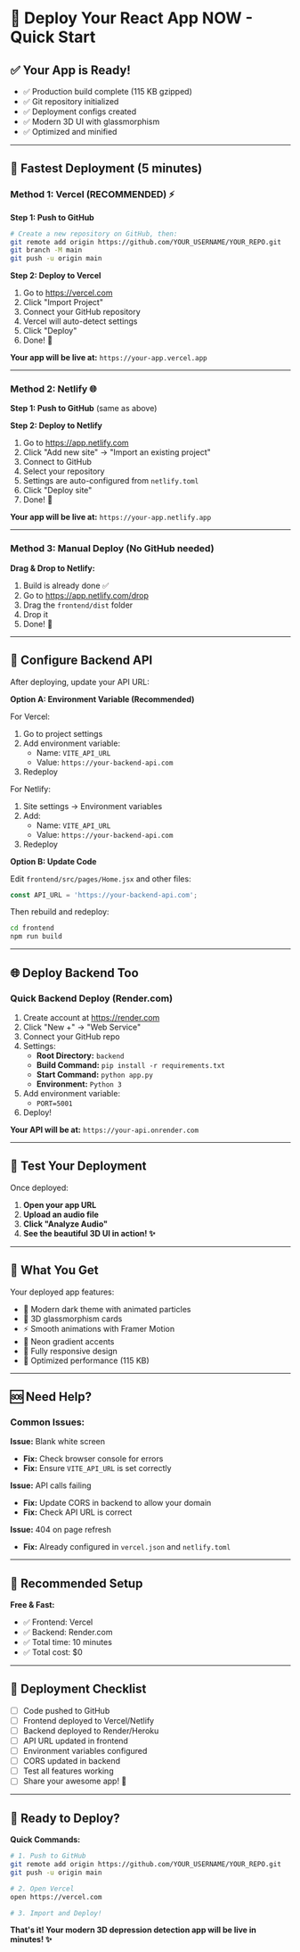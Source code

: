 # 🚀 Deploy Your React App NOW - Quick Start

## ✅ Your App is Ready!

- ✅ Production build complete (115 KB gzipped)
- ✅ Git repository initialized
- ✅ Deployment configs created
- ✅ Modern 3D UI with glassmorphism
- ✅ Optimized and minified

---

## 🎯 Fastest Deployment (5 minutes)

### Method 1: Vercel (RECOMMENDED) ⚡

**Step 1: Push to GitHub**
```bash
# Create a new repository on GitHub, then:
git remote add origin https://github.com/YOUR_USERNAME/YOUR_REPO.git
git branch -M main
git push -u origin main
```

**Step 2: Deploy to Vercel**
1. Go to https://vercel.com
2. Click "Import Project"
3. Connect your GitHub repository
4. Vercel will auto-detect settings
5. Click "Deploy"
6. Done! 🎉

**Your app will be live at:** `https://your-app.vercel.app`

---

### Method 2: Netlify 🌐

**Step 1: Push to GitHub** (same as above)

**Step 2: Deploy to Netlify**
1. Go to https://app.netlify.com
2. Click "Add new site" → "Import an existing project"
3. Connect to GitHub
4. Select your repository
5. Settings are auto-configured from `netlify.toml`
6. Click "Deploy site"
7. Done! 🎉

**Your app will be live at:** `https://your-app.netlify.app`

---

### Method 3: Manual Deploy (No GitHub needed)

**Drag & Drop to Netlify:**
1. Build is already done ✅
2. Go to https://app.netlify.com/drop
3. Drag the `frontend/dist` folder
4. Drop it
5. Done! 🎉

---

## 🔧 Configure Backend API

After deploying, update your API URL:

**Option A: Environment Variable (Recommended)**

For Vercel:
1. Go to project settings
2. Add environment variable:
   - Name: `VITE_API_URL`
   - Value: `https://your-backend-api.com`
3. Redeploy

For Netlify:
1. Site settings → Environment variables
2. Add:
   - Name: `VITE_API_URL`
   - Value: `https://your-backend-api.com`
3. Redeploy

**Option B: Update Code**

Edit `frontend/src/pages/Home.jsx` and other files:
```javascript
const API_URL = 'https://your-backend-api.com';
```

Then rebuild and redeploy:
```bash
cd frontend
npm run build
```

---

## 🌐 Deploy Backend Too

### Quick Backend Deploy (Render.com)

1. Create account at https://render.com
2. Click "New +" → "Web Service"
3. Connect your GitHub repo
4. Settings:
   - **Root Directory:** `backend`
   - **Build Command:** `pip install -r requirements.txt`
   - **Start Command:** `python app.py`
   - **Environment:** `Python 3`
5. Add environment variable:
   - `PORT=5001`
6. Deploy!

**Your API will be at:** `https://your-api.onrender.com`

---

## 📱 Test Your Deployment

Once deployed:

1. **Open your app URL**
2. **Upload an audio file**
3. **Click "Analyze Audio"**
4. **See the beautiful 3D UI in action! ✨**

---

## 🎨 What You Get

Your deployed app features:
- 🎨 Modern dark theme with animated particles
- 🔮 3D glassmorphism cards
- ⚡ Smooth animations with Framer Motion
- 🎯 Neon gradient accents
- 📱 Fully responsive design
- 🚀 Optimized performance (115 KB)

---

## 🆘 Need Help?

### Common Issues:

**Issue:** Blank white screen
- **Fix:** Check browser console for errors
- **Fix:** Ensure `VITE_API_URL` is set correctly

**Issue:** API calls failing
- **Fix:** Update CORS in backend to allow your domain
- **Fix:** Check API URL is correct

**Issue:** 404 on page refresh
- **Fix:** Already configured in `vercel.json` and `netlify.toml`

---

## 🎯 Recommended Setup

**Free & Fast:**
- ✅ Frontend: Vercel
- ✅ Backend: Render.com
- ✅ Total time: 10 minutes
- ✅ Total cost: $0

---

## 📝 Deployment Checklist

- [ ] Code pushed to GitHub
- [ ] Frontend deployed to Vercel/Netlify
- [ ] Backend deployed to Render/Heroku
- [ ] API URL updated in frontend
- [ ] Environment variables configured
- [ ] CORS updated in backend
- [ ] Test all features working
- [ ] Share your awesome app! 🎉

---

## 🚀 Ready to Deploy?

**Quick Commands:**

```bash
# 1. Push to GitHub
git remote add origin https://github.com/YOUR_USERNAME/YOUR_REPO.git
git push -u origin main

# 2. Open Vercel
open https://vercel.com

# 3. Import and Deploy!
```

**That's it! Your modern 3D depression detection app will be live in minutes! ✨**
